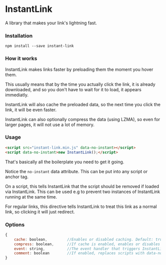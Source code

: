 # InstantLink

A library that makes your link's lightning fast.

### Installation

`npm install --save instant-link`

### How it works

InstantLink makes links faster by preloading them the moment you hover them.

This usually means that by the time you actually click the link, it is already downloaded, and so you don't have to wait for it to load, it appears immediatly.

InstantLink will also cache the preloaded data, so the next time you click the link, it will be even faster.

InstantLink can also optionally compress the data (using LZMA), so even for larger pages, it will not use a lot of memory.

### Usage

```html
<script src="instant-link.min.js" data-no-instant></script>
<script data-no-instant>new InstantLink();</script>
```

That's basically all the boilerplate you need to get it going.

Notice the `no-instant` data attribute. This can be put into any script or anchor tag.

On a script, this tells InstantLink that the script should be removed if loaded via InstantLink. This can be used e.g to prevent two instances of InstantLink running at the same time.

For regular links, this directive tells InstantLink to treat this link as a normal link, so clicking it will just redirect.

### Options

```javascript
{
    cache: boolean,         //Enables or disabled caching. Default: true
    compress: boolean,      //If cache is enabled, enables or disables LZMA compression on data. Default: true
    event: string,          //The event handler that triggers InstantLink. Default: 'mouseover'
    comment: boolean        //If enabled, replaces scripts with data-no-instant with a html comment. Default: true
}
```
